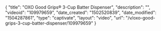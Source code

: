 {
    "title": "OXO Good Grips&reg; 3-Cup Batter Dispenser",
    "description": "",
    "videoid": "109979659",
    "date_created": "1502520839",
    "date_modified": "1504287861",
    "type": "captivate",
    "layout": "video",
    "url": "\/v\/oxo-good-grips-3-cup-batter-dispenser\/109979659"
}